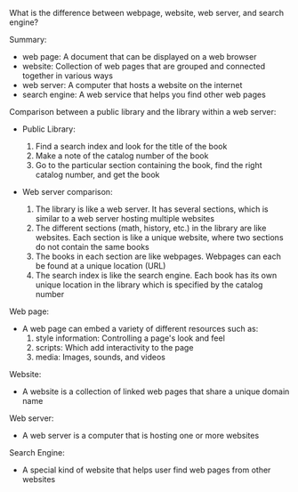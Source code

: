 What is the difference between webpage, website, web server, and search engine?

Summary:
 - web page: A document that can be displayed on a web browser
 - website: Collection of web pages that are grouped and connected together in various ways
 - web server: A computer that hosts a website on the internet
 - search engine: A web service that helps you find other web pages

Comparison between a public library and the library within a web server:

 - Public Library:
    1. Find a search index and look for the title of the book
    2. Make a note of the catalog number of the book
    3. Go to the particular section containing the book, find the right catalog number, and get the book

 - Web server comparison:
    1. The library is like a web server. It has several sections, which is similar to a web server hosting multiple websites
    2. The different sections (math, history, etc.) in the library are like websites. Each section is like a unique website, where two sections do not contain the same books
    3. The books in each section are like webpages. Webpages can each be found at a unique location (URL)
    4. The search index is like the search engine. Each book has its own unique location in the library which is specified by the catalog number

Web page:
 - A web page can embed a variety of different resources such as:
    1. style information: Controlling a page's look and feel
    2. scripts: Which add interactivity to the page
    3. media: Images, sounds, and videos

Website:
 - A website is a collection of linked web pages that share a unique domain name

Web server:
 - A web server is a computer that is hosting one or more websites

Search Engine:
 - A special kind of website that helps user find web pages from other websites